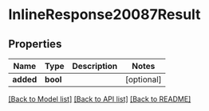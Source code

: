 # InlineResponse20087Result

## Properties
Name | Type | Description | Notes
------------ | ------------- | ------------- | -------------
**added** | **bool** |  | [optional] 

[[Back to Model list]](../README.md#documentation-for-models) [[Back to API list]](../README.md#documentation-for-api-endpoints) [[Back to README]](../README.md)


